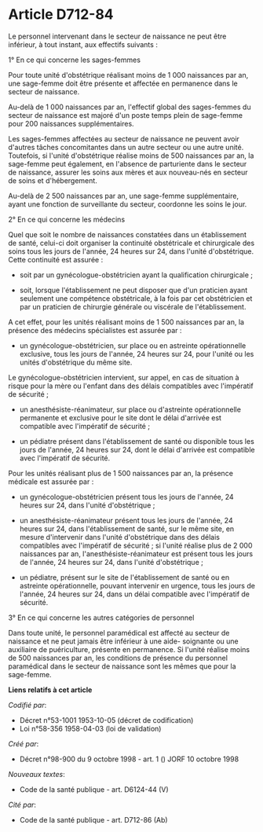 # Article D712-84

Le personnel intervenant dans le secteur de naissance ne peut être inférieur, à tout instant, aux effectifs suivants :

1° En ce qui concerne les sages-femmes

Pour toute unité d'obstétrique réalisant moins de 1 000 naissances par an, une sage-femme doit être présente et affectée en
permanence dans le secteur de naissance.

Au-delà de 1 000 naissances par an, l'effectif global des sages-femmes du secteur de naissance est majoré d'un poste temps
plein de sage-femme pour 200 naissances supplémentaires.

Les sages-femmes affectées au secteur de naissance ne peuvent avoir d'autres tâches concomitantes dans un autre secteur ou
une autre unité. Toutefois, si l'unité d'obstétrique réalise moins de 500 naissances par an, la sage-femme peut également, en
l'absence de parturiente dans le secteur de naissance, assurer les soins aux mères et aux nouveau-nés en secteur de soins et
d'hébergement.

Au-delà de 2 500 naissances par an, une sage-femme supplémentaire, ayant une fonction de surveillante du secteur, coordonne
les soins le jour.

2° En ce qui concerne les médecins

Quel que soit le nombre de naissances constatées dans un établissement de santé, celui-ci doit organiser la continuité
obstétricale et chirurgicale des soins tous les jours de l'année, 24 heures sur 24, dans l'unité d'obstétrique. Cette
continuité est assurée :

- soit par un gynécologue-obstétricien ayant la qualification chirurgicale ;

- soit, lorsque l'établissement ne peut disposer que d'un praticien ayant seulement une compétence obstétricale, à la fois
par cet obstétricien et par un praticien de chirurgie générale ou viscérale de l'établissement.

A cet effet, pour les unités réalisant moins de 1 500 naissances par an, la présence des médecins spécialistes est assurée
par :

- un gynécologue-obstétricien, sur place ou en astreinte opérationnelle exclusive, tous les jours de l'année, 24 heures sur
24, pour l'unité ou les unités d'obstétrique du même site.

Le gynécologue-obstétricien intervient, sur appel, en cas de situation à risque pour la mère ou l'enfant dans des délais
compatibles avec l'impératif de sécurité ;

- un anesthésiste-réanimateur, sur place ou d'astreinte opérationnelle permanente et exclusive pour le site dont le délai
d'arrivée est compatible avec l'impératif de sécurité ;

- un pédiatre présent dans l'établissement de santé ou disponible tous les jours de l'année, 24 heures sur 24, dont le délai
d'arrivée est compatible avec l'impératif de sécurité.

Pour les unités réalisant plus de 1 500 naissances par an, la présence médicale est assurée par :

- un gynécologue-obstétricien présent tous les jours de l'année, 24 heures sur 24, dans l'unité d'obstétrique ;

- un anesthésiste-réanimateur présent tous les jours de l'année, 24 heures sur 24, dans l'établissement de santé, sur le même
site, en mesure d'intervenir dans l'unité d'obstétrique dans des délais compatibles avec l'impératif de sécurité ; si l'unité
réalise plus de 2 000 naissances par an, l'anesthésiste-réanimateur est présent tous les jours de l'année, 24 heures sur 24,
dans l'unité d'obstétrique ;

- un pédiatre, présent sur le site de l'établissement de santé ou en astreinte opérationnelle, pouvant intervenir en urgence,
tous les jours de l'année, 24 heures sur 24, dans un délai compatible avec l'impératif de sécurité.

3° En ce qui concerne les autres catégories de personnel

Dans toute unité, le personnel paramédical est affecté au secteur de naissance et ne peut jamais être inférieur à une aide-
soignante ou une auxiliaire de puériculture, présente en permanence. Si l'unité réalise moins de 500 naissances par an, les
conditions de présence du personnel paramédical dans le secteur de naissance sont les mêmes que pour la sage-femme.

**Liens relatifs à cet article**

_Codifié par_:

  - Décret n°53-1001 1953-10-05 (décret de codification)
  - Loi n°58-356 1958-04-03 (loi de validation)

_Créé par_:

  - Décret n°98-900 du 9 octobre 1998 - art. 1 () JORF 10 octobre 1998

_Nouveaux textes_:

  - Code de la santé publique - art. D6124-44 (V)

_Cité par_:

  - Code de la santé publique - art. D712-86 (Ab)
